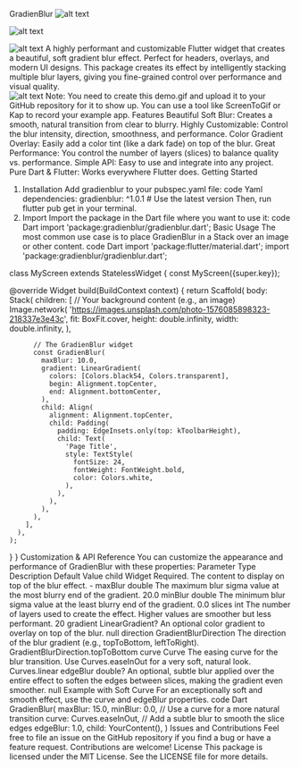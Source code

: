 GradienBlur
![alt text](https://img.shields.io/pub/v/gradienblur.svg)

![alt text](https://img.shields.io/pub/points/gradienblur)

![alt text](https://img.shields.io/badge/license-MIT-blue.svg)
A highly performant and customizable Flutter widget that creates a beautiful, soft gradient blur effect. Perfect for headers, overlays, and modern UI designs.
This package creates its effect by intelligently stacking multiple blur layers, giving you fine-grained control over performance and visual quality.
<br>
![alt text](https://github.com/Dr-who/gradienblur/raw/main/demo.gif)
Note: You need to create this demo.gif and upload it to your GitHub repository for it to show up. You can use a tool like ScreenToGif or Kap to record your example app.
Features
Beautiful Soft Blur: Creates a smooth, natural transition from clear to blurry.
Highly Customizable: Control the blur intensity, direction, smoothness, and performance.
Color Gradient Overlay: Easily add a color tint (like a dark fade) on top of the blur.
Great Performance: You control the number of layers (slices) to balance quality vs. performance.
Simple API: Easy to use and integrate into any project.
Pure Dart & Flutter: Works everywhere Flutter does.
Getting Started
1. Installation
   Add gradienblur to your pubspec.yaml file:
   code
   Yaml
   dependencies:
   gradienblur: ^1.0.1 # Use the latest version
   Then, run flutter pub get in your terminal.
2. Import
   Import the package in the Dart file where you want to use it:
   code
   Dart
   import 'package:gradienblur/gradienblur.dart';
   Basic Usage
   The most common use case is to place GradienBlur in a Stack over an image or other content.
   code
   Dart
   import 'package:flutter/material.dart';
   import 'package:gradienblur/gradienblur.dart';

class MyScreen extends StatelessWidget {
const MyScreen({super.key});

@override
Widget build(BuildContext context) {
return Scaffold(
body: Stack(
children: [
// Your background content (e.g., an image)
Image.network(
'https://images.unsplash.com/photo-1576085898323-218337e3e43c',
fit: BoxFit.cover,
height: double.infinity,
width: double.infinity,
),

          // The GradienBlur widget
          const GradienBlur(
            maxBlur: 10.0,
            gradient: LinearGradient(
              colors: [Colors.black54, Colors.transparent],
              begin: Alignment.topCenter,
              end: Alignment.bottomCenter,
            ),
            child: Align(
              alignment: Alignment.topCenter,
              child: Padding(
                padding: EdgeInsets.only(top: kToolbarHeight),
                child: Text(
                  'Page Title',
                  style: TextStyle(
                    fontSize: 24,
                    fontWeight: FontWeight.bold,
                    color: Colors.white,
                  ),
                ),
              ),
            ),
          ),
        ],
      ),
    );
}
}
Customization & API Reference
You can customize the appearance and performance of GradienBlur with these properties:
Parameter	Type	Description	Default Value
child	Widget	Required. The content to display on top of the blur effect.	-
maxBlur	double	The maximum blur sigma value at the most blurry end of the gradient.	20.0
minBlur	double	The minimum blur sigma value at the least blurry end of the gradient.	0.0
slices	int	The number of layers used to create the effect. Higher values are smoother but less performant.	20
gradient	LinearGradient?	An optional color gradient to overlay on top of the blur.	null
direction	GradientBlurDirection	The direction of the blur gradient (e.g., topToBottom, leftToRight).	GradientBlurDirection.topToBottom
curve	Curve	The easing curve for the blur transition. Use Curves.easeInOut for a very soft, natural look.	Curves.linear
edgeBlur	double?	An optional, subtle blur applied over the entire effect to soften the edges between slices, making the gradient even smoother.	null
Example with Soft Curve
For an exceptionally soft and smooth effect, use the curve and edgeBlur properties.
code
Dart
GradienBlur(
maxBlur: 15.0,
minBlur: 0.0,
// Use a curve for a more natural transition
curve: Curves.easeInOut,
// Add a subtle blur to smooth the slice edges
edgeBlur: 1.0,
child: YourContent(),
)
Issues and Contributions
Feel free to file an issue on the GitHub repository if you find a bug or have a feature request.
Contributions are welcome!
License
This package is licensed under the MIT License. See the LICENSE file for more details.